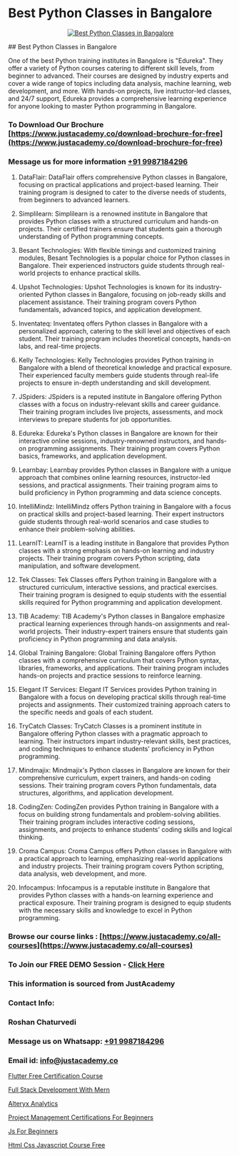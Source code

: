 # Best Python Classes in Bangalore

<p align="center">
  <a href="https://justacademy.co/course-detail/python-training">
    <img src="https://justacademy.co/storage2/course_image/1709713400_course_image.webp" alt="Best Python Classes in Bangalore">
  </a>
</p>
## Best Python Classes in Bangalore

One of the best Python training institutes in Bangalore is "Edureka". They offer a variety of Python courses catering to different skill levels, from beginner to advanced. Their courses are designed by industry experts and cover a wide range of topics including data analysis, machine learning, web development, and more. With hands-on projects, live instructor-led classes, and 24/7 support, Edureka provides a comprehensive learning experience for anyone looking to master Python programming in Bangalore.
### To Download Our Brochure [https://www.justacademy.co/download-brochure-for-free](https://www.justacademy.co/download-brochure-for-free)
### Message us for more information [+91 9987184296](https://api.whatsapp.com/send?phone=919987184296)
1) DataFlair: DataFlair offers comprehensive Python classes in Bangalore, focusing on practical applications and project-based learning. Their training program is designed to cater to the diverse needs of students, from beginners to advanced learners.

2) Simplilearn: Simplilearn is a renowned institute in Bangalore that provides Python classes with a structured curriculum and hands-on projects. Their certified trainers ensure that students gain a thorough understanding of Python programming concepts.

3) Besant Technologies: With flexible timings and customized training modules, Besant Technologies is a popular choice for Python classes in Bangalore. Their experienced instructors guide students through real-world projects to enhance practical skills.

4) Upshot Technologies: Upshot Technologies is known for its industry-oriented Python classes in Bangalore, focusing on job-ready skills and placement assistance. Their training program covers Python fundamentals, advanced topics, and application development.

5) Inventateq: Inventateq offers Python classes in Bangalore with a personalized approach, catering to the skill level and objectives of each student. Their training program includes theoretical concepts, hands-on labs, and real-time projects.

6) Kelly Technologies: Kelly Technologies provides Python training in Bangalore with a blend of theoretical knowledge and practical exposure. Their experienced faculty members guide students through real-life projects to ensure in-depth understanding and skill development.

7) JSpiders: JSpiders is a reputed institute in Bangalore offering Python classes with a focus on industry-relevant skills and career guidance. Their training program includes live projects, assessments, and mock interviews to prepare students for job opportunities.

8) Edureka: Edureka's Python classes in Bangalore are known for their interactive online sessions, industry-renowned instructors, and hands-on programming assignments. Their training program covers Python basics, frameworks, and application development.

9) Learnbay: Learnbay provides Python classes in Bangalore with a unique approach that combines online learning resources, instructor-led sessions, and practical assignments. Their training program aims to build proficiency in Python programming and data science concepts.

10) IntelliMindz: IntelliMindz offers Python training in Bangalore with a focus on practical skills and project-based learning. Their expert instructors guide students through real-world scenarios and case studies to enhance their problem-solving abilities.

11) LearnIT: LearnIT is a leading institute in Bangalore that provides Python classes with a strong emphasis on hands-on learning and industry projects. Their training program covers Python scripting, data manipulation, and software development.

12) Tek Classes: Tek Classes offers Python training in Bangalore with a structured curriculum, interactive sessions, and practical exercises. Their training program is designed to equip students with the essential skills required for Python programming and application development.

13) TIB Academy: TIB Academy's Python classes in Bangalore emphasize practical learning experiences through hands-on assignments and real-world projects. Their industry-expert trainers ensure that students gain proficiency in Python programming and data analysis.

14) Global Training Bangalore: Global Training Bangalore offers Python classes with a comprehensive curriculum that covers Python syntax, libraries, frameworks, and applications. Their training program includes hands-on projects and practice sessions to reinforce learning.

15) Elegant IT Services: Elegant IT Services provides Python training in Bangalore with a focus on developing practical skills through real-time projects and assignments. Their customized training approach caters to the specific needs and goals of each student.

16) TryCatch Classes: TryCatch Classes is a prominent institute in Bangalore offering Python classes with a pragmatic approach to learning. Their instructors impart industry-relevant skills, best practices, and coding techniques to enhance students' proficiency in Python programming.

17) Mindmajix: Mindmajix's Python classes in Bangalore are known for their comprehensive curriculum, expert trainers, and hands-on coding sessions. Their training program covers Python fundamentals, data structures, algorithms, and application development.

18) CodingZen: CodingZen provides Python training in Bangalore with a focus on building strong fundamentals and problem-solving abilities. Their training program includes interactive coding sessions, assignments, and projects to enhance students' coding skills and logical thinking.

19) Croma Campus: Croma Campus offers Python classes in Bangalore with a practical approach to learning, emphasizing real-world applications and industry projects. Their training program covers Python scripting, data analysis, web development, and more.

20) Infocampus: Infocampus is a reputable institute in Bangalore that provides Python classes with a hands-on learning experience and practical exposure. Their training program is designed to equip students with the necessary skills and knowledge to excel in Python programming.

### Browse our course links : [https://www.justacademy.co/all-courses](https://www.justacademy.co/all-courses) 
### To Join our FREE DEMO Session - [Click Here](https://www.justacademy.co/register-for-course-demo)


### This information is sourced from JustAcademy
### Contact Info:
### Roshan Chaturvedi
### Message us on Whatsapp: [+91 9987184296](https://api.whatsapp.com/send?phone=919987184296)
### Email id: [info@justacademy.co](mailto:info@justacademy.co)
                
[Flutter Free Certification Course](https://www.linkedin.com/pulse/flutter-free-certification-course-justacademy-beangaluru-emsic/)

[Full Stack Development With Mern](https://www.linkedin.com/pulse/full-stack-development-mern-justacademy-ahmedabad-aclff/)

[Alteryx Analytics](https://medium.com/@abhidnya.1068/alteryx-analytics-0ee5670ac2c2)

[Project Management Certifications For Beginners](https://medium.com/@namusn/project-management-certifications-for-beginners-1da031c3c3d0)

[Js For Beginners](https://justacademyin.github.io/justacademy/js-for-beginners)

[Html Css Javascript Course Free](https://justacademyin.github.io/justacademy/html-css-javascript-course-free)

